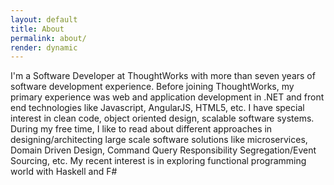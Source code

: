 ```yaml
---
layout: default
title: About
permalink: about/
render: dynamic
---
```


I'm a Software Developer at ThoughtWorks with more than seven years of software development experience. Before joining ThoughtWorks, my primary experience was web and application development in .NET and front end technologies like Javascript, AngularJS, HTML5, etc. I have special interest in clean code, object oriented design, scalable software systems. During my free time, I like to read about different
approaches in designing/architecting large scale software solutions like
microservices, Domain Driven Design, Command Query Responsibility
Segregation/Event Sourcing, etc. My recent interest is in exploring
functional programming world with Haskell and F#

